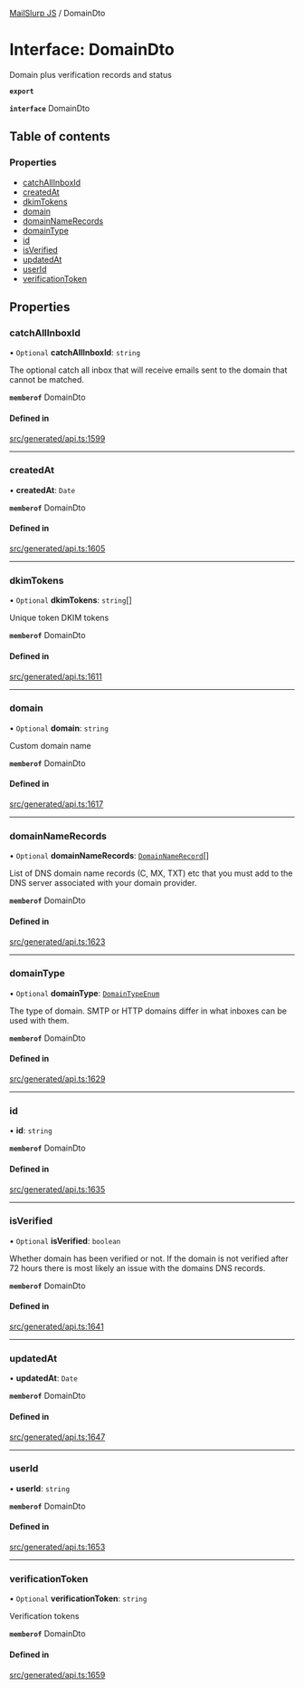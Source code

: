[MailSlurp JS](../README.md) / DomainDto

# Interface: DomainDto

Domain plus verification records and status

**`export`**

**`interface`** DomainDto

## Table of contents

### Properties

- [catchAllInboxId](DomainDto.md#catchallinboxid)
- [createdAt](DomainDto.md#createdat)
- [dkimTokens](DomainDto.md#dkimtokens)
- [domain](DomainDto.md#domain)
- [domainNameRecords](DomainDto.md#domainnamerecords)
- [domainType](DomainDto.md#domaintype)
- [id](DomainDto.md#id)
- [isVerified](DomainDto.md#isverified)
- [updatedAt](DomainDto.md#updatedat)
- [userId](DomainDto.md#userid)
- [verificationToken](DomainDto.md#verificationtoken)

## Properties

### catchAllInboxId

• `Optional` **catchAllInboxId**: `string`

The optional catch all inbox that will receive emails sent to the domain that cannot be matched.

**`memberof`** DomainDto

#### Defined in

[src/generated/api.ts:1599](https://github.com/mailslurp/mailslurp-client/blob/75eefbf/src/generated/api.ts#L1599)

___

### createdAt

• **createdAt**: `Date`

**`memberof`** DomainDto

#### Defined in

[src/generated/api.ts:1605](https://github.com/mailslurp/mailslurp-client/blob/75eefbf/src/generated/api.ts#L1605)

___

### dkimTokens

• `Optional` **dkimTokens**: `string`[]

Unique token DKIM tokens

**`memberof`** DomainDto

#### Defined in

[src/generated/api.ts:1611](https://github.com/mailslurp/mailslurp-client/blob/75eefbf/src/generated/api.ts#L1611)

___

### domain

• `Optional` **domain**: `string`

Custom domain name

**`memberof`** DomainDto

#### Defined in

[src/generated/api.ts:1617](https://github.com/mailslurp/mailslurp-client/blob/75eefbf/src/generated/api.ts#L1617)

___

### domainNameRecords

• `Optional` **domainNameRecords**: [`DomainNameRecord`](DomainNameRecord.md)[]

List of DNS domain name records (C, MX, TXT) etc that you must add to the DNS server associated with your domain provider.

**`memberof`** DomainDto

#### Defined in

[src/generated/api.ts:1623](https://github.com/mailslurp/mailslurp-client/blob/75eefbf/src/generated/api.ts#L1623)

___

### domainType

• `Optional` **domainType**: [`DomainTypeEnum`](../enums/DomainDto.DomainTypeEnum.md)

The type of domain. SMTP or HTTP domains differ in what inboxes can be used with them.

**`memberof`** DomainDto

#### Defined in

[src/generated/api.ts:1629](https://github.com/mailslurp/mailslurp-client/blob/75eefbf/src/generated/api.ts#L1629)

___

### id

• **id**: `string`

**`memberof`** DomainDto

#### Defined in

[src/generated/api.ts:1635](https://github.com/mailslurp/mailslurp-client/blob/75eefbf/src/generated/api.ts#L1635)

___

### isVerified

• `Optional` **isVerified**: `boolean`

Whether domain has been verified or not. If the domain is not verified after 72 hours there is most likely an issue with the domains DNS records.

**`memberof`** DomainDto

#### Defined in

[src/generated/api.ts:1641](https://github.com/mailslurp/mailslurp-client/blob/75eefbf/src/generated/api.ts#L1641)

___

### updatedAt

• **updatedAt**: `Date`

**`memberof`** DomainDto

#### Defined in

[src/generated/api.ts:1647](https://github.com/mailslurp/mailslurp-client/blob/75eefbf/src/generated/api.ts#L1647)

___

### userId

• **userId**: `string`

**`memberof`** DomainDto

#### Defined in

[src/generated/api.ts:1653](https://github.com/mailslurp/mailslurp-client/blob/75eefbf/src/generated/api.ts#L1653)

___

### verificationToken

• `Optional` **verificationToken**: `string`

Verification tokens

**`memberof`** DomainDto

#### Defined in

[src/generated/api.ts:1659](https://github.com/mailslurp/mailslurp-client/blob/75eefbf/src/generated/api.ts#L1659)
